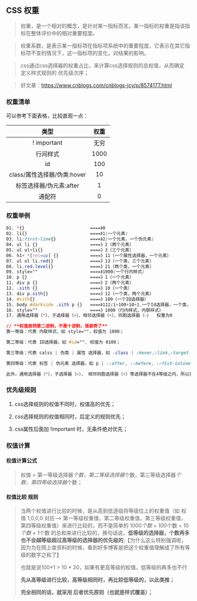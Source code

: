 ## CSS 权重

>  权重，是一个相对的概念，是针对某一指标而言。某一指标的权重是指该指标在整体评价中的相对重要程度。

> 权重系数，是表示某一指标项在指标项系统中的重要程度，它表示在其它指标项不变的情况下，这一指标项的变化，对结果的影响。

> css通过css选择器的权重占比，来计算css选择规则的总权值，从而确定 定义样式规则的 优先级次序；

> 好文章：https://www.cnblogs.com/cnblogs-jcy/p/8574177.html



### 权重清单

可以参考下面表格，比较直观一点：

|            类型             | 权重 |
| :-------------------------: | :--: |
|         ! important         | 无穷 |
|          行间样式           | 1000 |
|             id              | 100  |
| class/属性选择器/伪类:hover |  10  |
|   标签选择器/伪元素:after   |  1   |
|           通配符            |  0   |



### 权重举例

```css
01. *{}                         ====》0
02. li{}                        ====》1(一个元素)
03. li:first-line{}             ====》2(一个元素，一个伪元素)
04. ul li {}                    ====》2（两个元素）
05. ul ol+li{}                  ====》3（三个元素）
06. h1+ *[rel=up] {}            ====》11（一个属性选择器，一个元素）
07. ul ol li.red{}              ====》13（一个类，三个元素）
08. li.red.level{}              ====》21（两个类，一个元素）
09. style=""                    ====》1000(一个行内样式)
10. p {}                        ====》1（一个元素）
11. div p {}                    ====》2（两个元素）
12. .sith {}                    ====》10（一个类）
13. div p.sith{}                ====》12（一个类，两个元素）
14. #sith{}                     ====》100（一个ID选择器）
15. body #darkside .sith p {}   ====》112(1+100+10+1,一个Id选择器，一个类，两个元素)
16. style=""					====》1000（行内样式，内联样式）
17. 通用选择器（*）、子选择器（>）、相邻选择器（+）、同胞选择器（~）  权重为0

// **权值居然是二进制，不是十进制，涨姿势了**
第一等级：代表 内联样式，如 style=""，权值为 1000；

第二等级：代表 ID选择器，如 #id="", 权值为 0100；

第三等级：代表 calss | 伪类 | 属性 选择器，如 .class | :hover,:link,:target | [type], 权值 0010；

第四等级：代表 标签 | 伪元素 选择器，如 p | ::after, ::before, ::fist-inline, ::selection, 权值 0001；

此外，通用选择器（*），子选择器（>）， 相邻同胞选择器（+）等选择器不在4等级之内，所以它们的权值都为 0000；
```



### 优先级规则

1. css选择规则的权值不同时，权值高的优先；

2. css选择规则的权值相同时，后定义的规则优先；

3. css属性后面加 !important 时，无条件绝对优先；



### 权值计算

#### 权值计算公式

> 权值 = 第一等级选择器*个数，第二等级选择器*个数，第三等级选择器*个数，第四等级选择器*个数；

#### 权值比较 规则

> 当两个权值进行比较的时候，是从高到低逐级将等级位上的权重值（如 权值 1,0,0,0 对应--> 第一等级权重值，第二等级权重值，第三等级权重值，第四等级权重值）来进行比较的，而不是简单的 1000*个数 + 100*个数 + 10*个数 + 1*个数 的总和来进行比较的，换句话说，**低等级的选择器，个数再多也不会越等级超过高等级的选择器的优先级的**;【为什么这么特别强调呢，因为为在网上查资料的时候，看到好多博客是把这个权重值理解成了所有等级的数字之和了】
>
> 也就是说100*1 > 10 * 20，如果有更高等级的权值，低等级的再多也不行
>
> **先从高等级进行比较，高等级相同时，再比较低等级的，以此类推；**
>
> **完全相同的话，就采用 后者优先原则（也就是样式覆盖）；**

